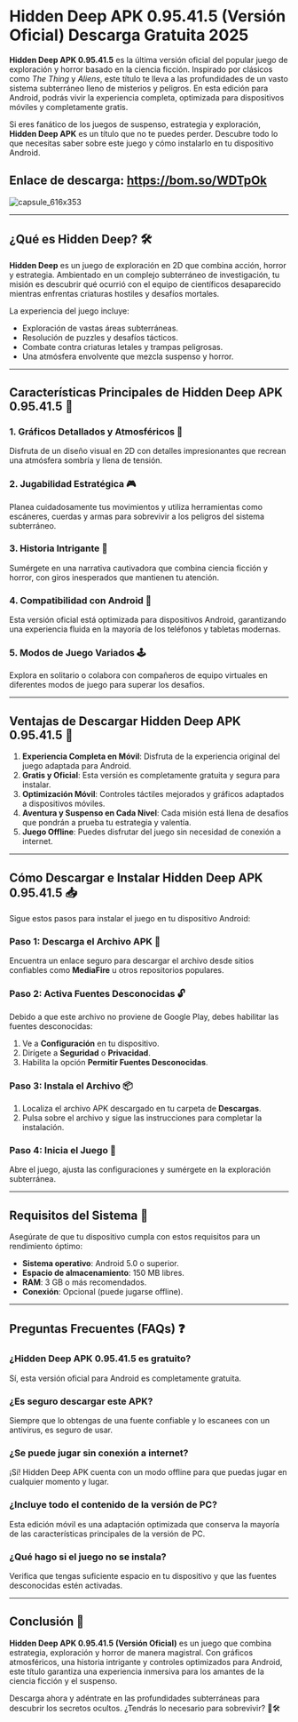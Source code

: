 # Hidden Deep APK 0.95.41.5 (Versión Oficial) Descarga Gratuita 2025  

**Hidden Deep APK 0.95.41.5** es la última versión oficial del popular juego de exploración y horror basado en la ciencia ficción. Inspirado por clásicos como *The Thing* y *Aliens*, este título te lleva a las profundidades de un vasto sistema subterráneo lleno de misterios y peligros. En esta edición para Android, podrás vivir la experiencia completa, optimizada para dispositivos móviles y completamente gratis.  

Si eres fanático de los juegos de suspenso, estrategia y exploración, **Hidden Deep APK** es un título que no te puedes perder. Descubre todo lo que necesitas saber sobre este juego y cómo instalarlo en tu dispositivo Android.  

## Enlace de descarga: https://bom.so/WDTpOk

![capsule_616x353](https://github.com/user-attachments/assets/d462083c-0c95-4b88-818c-18760e9c9810)

---

## **¿Qué es Hidden Deep?** 🛠️  

**Hidden Deep** es un juego de exploración en 2D que combina acción, horror y estrategia. Ambientado en un complejo subterráneo de investigación, tu misión es descubrir qué ocurrió con el equipo de científicos desaparecido mientras enfrentas criaturas hostiles y desafíos mortales.  

La experiencia del juego incluye:  
- Exploración de vastas áreas subterráneas.  
- Resolución de puzzles y desafíos tácticos.  
- Combate contra criaturas letales y trampas peligrosas.  
- Una atmósfera envolvente que mezcla suspenso y horror.  

---

## **Características Principales de Hidden Deep APK 0.95.41.5** 🌟  

### **1. Gráficos Detallados y Atmosféricos** 🎨  
Disfruta de un diseño visual en 2D con detalles impresionantes que recrean una atmósfera sombría y llena de tensión.  

### **2. Jugabilidad Estratégica** 🎮  
Planea cuidadosamente tus movimientos y utiliza herramientas como escáneres, cuerdas y armas para sobrevivir a los peligros del sistema subterráneo.  

### **3. Historia Intrigante** 📖  
Sumérgete en una narrativa cautivadora que combina ciencia ficción y horror, con giros inesperados que mantienen tu atención.  

### **4. Compatibilidad con Android** 📱  
Esta versión oficial está optimizada para dispositivos Android, garantizando una experiencia fluida en la mayoría de los teléfonos y tabletas modernas.  

### **5. Modos de Juego Variados** 🕹️  
Explora en solitario o colabora con compañeros de equipo virtuales en diferentes modos de juego para superar los desafíos.  

---

## **Ventajas de Descargar Hidden Deep APK 0.95.41.5** 🚀  

1. **Experiencia Completa en Móvil**: Disfruta de la experiencia original del juego adaptada para Android.  
2. **Gratis y Oficial**: Esta versión es completamente gratuita y segura para instalar.  
3. **Optimización Móvil**: Controles táctiles mejorados y gráficos adaptados a dispositivos móviles.  
4. **Aventura y Suspenso en Cada Nivel**: Cada misión está llena de desafíos que pondrán a prueba tu estrategia y valentía.  
5. **Juego Offline**: Puedes disfrutar del juego sin necesidad de conexión a internet.  

---

## **Cómo Descargar e Instalar Hidden Deep APK 0.95.41.5** 📥  

Sigue estos pasos para instalar el juego en tu dispositivo Android:  

### **Paso 1: Descarga el Archivo APK** 🔗  
Encuentra un enlace seguro para descargar el archivo desde sitios confiables como **MediaFire** u otros repositorios populares.  

### **Paso 2: Activa Fuentes Desconocidas** 🔓  
Debido a que este archivo no proviene de Google Play, debes habilitar las fuentes desconocidas:  
1. Ve a **Configuración** en tu dispositivo.  
2. Dirígete a **Seguridad** o **Privacidad**.  
3. Habilita la opción **Permitir Fuentes Desconocidas**.  

### **Paso 3: Instala el Archivo** 📦  
1. Localiza el archivo APK descargado en tu carpeta de **Descargas**.  
2. Pulsa sobre el archivo y sigue las instrucciones para completar la instalación.  

### **Paso 4: Inicia el Juego** 🚀  
Abre el juego, ajusta las configuraciones y sumérgete en la exploración subterránea.  

---

## **Requisitos del Sistema** 📱  

Asegúrate de que tu dispositivo cumpla con estos requisitos para un rendimiento óptimo:  
- **Sistema operativo**: Android 5.0 o superior.  
- **Espacio de almacenamiento**: 150 MB libres.  
- **RAM**: 3 GB o más recomendados.  
- **Conexión**: Opcional (puede jugarse offline).  

---

## **Preguntas Frecuentes (FAQs)** ❓  

### **¿Hidden Deep APK 0.95.41.5 es gratuito?**  
Sí, esta versión oficial para Android es completamente gratuita.  

### **¿Es seguro descargar este APK?**  
Siempre que lo obtengas de una fuente confiable y lo escanees con un antivirus, es seguro de usar.  

### **¿Se puede jugar sin conexión a internet?**  
¡Sí! Hidden Deep APK cuenta con un modo offline para que puedas jugar en cualquier momento y lugar.  

### **¿Incluye todo el contenido de la versión de PC?**  
Esta edición móvil es una adaptación optimizada que conserva la mayoría de las características principales de la versión de PC.  

### **¿Qué hago si el juego no se instala?**  
Verifica que tengas suficiente espacio en tu dispositivo y que las fuentes desconocidas estén activadas.  

---

## **Conclusión** 🌟  

**Hidden Deep APK 0.95.41.5 (Versión Oficial)** es un juego que combina estrategia, exploración y horror de manera magistral. Con gráficos atmosféricos, una historia intrigante y controles optimizados para Android, este título garantiza una experiencia inmersiva para los amantes de la ciencia ficción y el suspenso.  

Descarga ahora y adéntrate en las profundidades subterráneas para descubrir los secretos ocultos. ¿Tendrás lo necesario para sobrevivir? 🌌🛠️  
